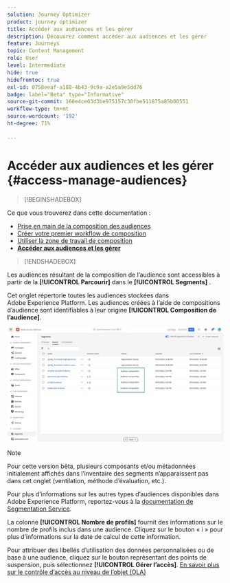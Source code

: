 ```yaml
---
solution: Journey Optimizer
product: journey optimizer
title: Accéder aux audiences et les gérer
description: Découvrez comment accéder aux audiences et les gérer
feature: Journeys
topic: Content Management
role: User
level: Intermediate
hide: true
hidefromtoc: true
exl-id: 0758eeaf-a188-4b43-9c9a-a2e5a9e5dd76
badge: label="Beta" type="Informative"
source-git-commit: 160e4ce03d3be975157c30fbe511875a85b00551
workflow-type: tm+mt
source-wordcount: '192'
ht-degree: 71%

---
```


# Accéder aux audiences et les gérer {#access-manage-audiences}

>[!BEGINSHADEBOX]

Ce que vous trouverez dans cette documentation :

* [Prise en main de la composition des audiences](get-started-audience-orchestration.md)
* [Créer votre premier workflow de composition](create-compositions.md)
* [Utiliser la zone de travail de composition](composition-canvas.md)
* **[Accéder aux audiences et les gérer](access-audiences.md)**

>[!ENDSHADEBOX]

Les audiences résultant de la composition de l’audience sont accessibles à partir de la **[!UICONTROL Parcourir]** dans le **[!UICONTROL Segments]** .

Cet onglet répertorie toutes les audiences stockées dans Adobe Experience Platform. Les audiences créées à l’aide de compositions d’audience sont identifiables à leur origine **[!UICONTROL Composition de l’audience]**.

![](assets/audiences-list.png)

>[!NOTE]
>
>Pour cette version bêta, plusieurs composants et/ou métadonnées initialement affichés dans l’inventaire des segments n’apparaissent pas dans cet onglet (ventilation, méthode d’évaluation, etc.).
>
>Pour plus d’informations sur les autres types d’audiences disponibles dans Adobe Experience Platform, reportez-vous à la [documentation de Segmentation Service](https://experienceleague.adobe.com/docs/experience-platform/segmentation/ui/overview.html?lang=fr).

La colonne **[!UICONTROL Nombre de profils]** fournit des informations sur le nombre de profils inclus dans une audience. Cliquez sur le bouton « i » pour plus d’informations sur la date de calcul de cette information.

Pour attribuer des libellés d’utilisation des données personnalisées ou de base à une audience, cliquez sur le bouton représentant des points de suspension, puis sélectionnez **[!UICONTROL Gérer l’accès]**. [En savoir plus sur le contrôle d’accès au niveau de l’objet (OLA)](../administration/object-based-access.md)

<!--
-edit an audience?
-->
